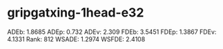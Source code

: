 # gripgatxing-1head-e32

ADEb: 1.8685
ADEp: 0.732
ADEv: 2.309
FDEb: 3.5451
FDEp: 1.3867
FDEv: 4.1331
Rank: 812
WSADE: 1.2974
WSFDE: 2.4108